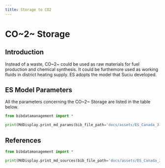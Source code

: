 ```yaml
---
title: Storage to CO2
---
```


# CO~2~ Storage

## Introduction

Instead of a waste, CO~2~ could be used as raw materials for fuel
production and chemical synthesis. It could be furthemore used as
working fluids in district heating supply. ES adopts the model that
Suciu developed.

## ES Model Parameters

All the parameters concerning the CO~2~ Storage are listed in the table
below.

```python exec="on"
from bibdatamanagement import *

print(MdDisplay.print_md_params(bib_file_path='docs/assets/ES_Canada_3.bib',filter_entry='CO2_STO'))
```

## References

```python exec="on"
from bibdatamanagement import *

print(MdDisplay.print_md_sources(bib_file_path='docs/assets/ES_Canada_3.bib',filter_entry='CO2_STO'))
```
